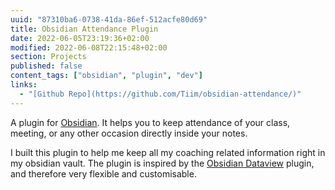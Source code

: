 ```yaml
---
uuid: "87310ba6-0738-41da-86ef-512acfe80d69"
title: Obsidian Attendance Plugin
date: 2022-06-05T23:19:36+02:00
modified: 2022-06-08T22:15:48+02:00
section: Projects
published: false
content_tags: ["obsidian", "plugin", "dev"]
links:
  - "[Github Repo](https://github.com/Tiim/obsidian-attendance/)"
---
```


A plugin for [Obsidian](https://obsidian.md/). It helps you to keep attendance of your class, meeting, or any other occasion directly inside your notes.

I built this plugin to help me keep all my coaching related information right in my obsidian vault. The plugin is inspired by the [Obsidian Dataview](https://github.com/blacksmithgu/obsidian-dataview) plugin, and therefore very flexible and customisable.
